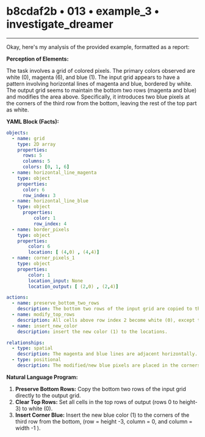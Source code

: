 # b8cdaf2b • 013 • example_3 • investigate_dreamer

---
Okay, here's my analysis of the provided example, formatted as a report:

**Perception of Elements:**

The task involves a grid of colored pixels. The primary colors observed are white (0), magenta (6), and blue (1). The input grid appears to have a pattern involving horizontal lines of magenta and blue, bordered by white. The output grid seems to maintain the bottom two rows (magenta and blue) and modifies the area above. Specifically, it introduces two blue pixels at the corners of the third row from the bottom, leaving the rest of the top part as white.

**YAML Block (Facts):**



```yaml
objects:
  - name: grid
    type: 2D array
    properties:
      rows: 5
      columns: 5
      colors: [0, 1, 6]
  - name: horizontal_line_magenta
    type: object
    properties:
      color: 6
      row_index: 3
  - name: horizontal_line_blue
    type: object
      properties:
          color: 1
          row_index: 4
  - name: border_pixels
    type: object
    properties:
        color: 6
        location: [ (4,0) , (4,4)]
  - name: corner_pixels_1
    type: object
    properties:
        color: 1
        location_input: None
        location_output: [ (2,0) , (2,4)]

actions:
  - name: preserve_bottom_two_rows
    description: The bottom two rows of the input grid are copied to the output grid without changes.
  - name: modify_top_rows
    description: All cells above row index 2 become white (0), except two which are on the third row, and the far left and far right.
  - name: insert_new_color
    description: insert the new color (1) to the locations.

relationships:
  - type: spatial
    description: The magenta and blue lines are adjacent horizontally.
  - type: positional
    description: The modified/new blue pixels are placed in the corners of the third row from the bottom.
```



**Natural Language Program:**

1.  **Preserve Bottom Rows:** Copy the bottom two rows of the input grid directly to the output grid.
2.  **Clear Top Rows:** Set all cells in the top rows of output (rows 0 to height-3) to white (0).
3.  **Insert Corner Blue:** Insert the new blue color (1) to the corners of the third row from the bottom, (row = height -3, column = 0, and column = width -1 ).

